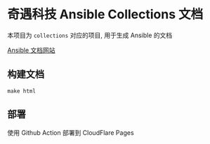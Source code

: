 # 奇遇科技 Ansible Collections 文档

本项目为 `collections` 对应的项目, 用于生成 Ansible 的文档

[Ansible 文档网站](https://ansible.2cc.net/)

## 构建文档

```shell
make html
```

## 部署

使用 Github Action 部署到 CloudFlare Pages


